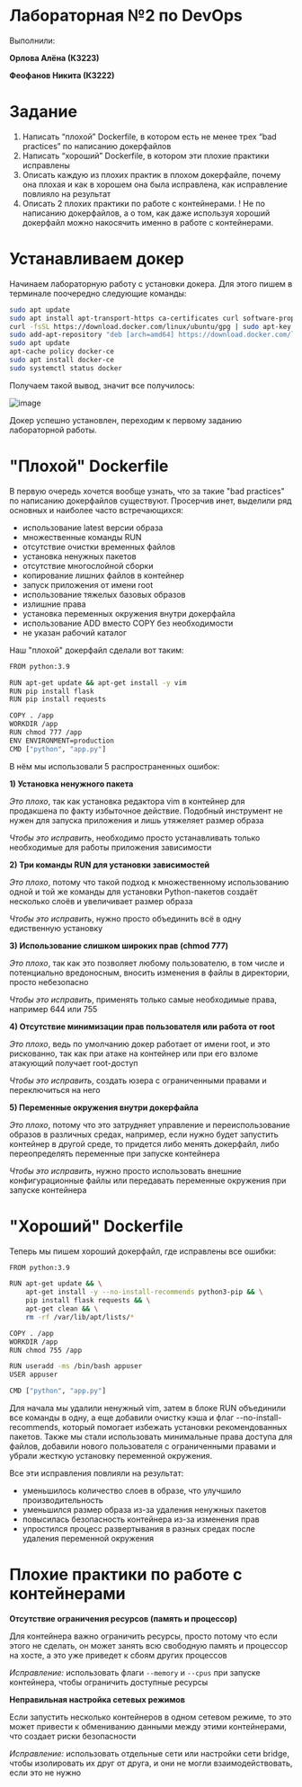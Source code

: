 # Лабораторная №2 по DevOps

Выполнили:

**Орлова Алёна (К3223)**

**Феофанов Никита (К3222)**

# Задание
1. Написать “плохой” Dockerfile, в котором есть не менее трех “bad practices” по написанию докерфайлов
2. Написать “хороший” Dockerfile, в котором эти плохие практики исправлены
3. Описать каждую из плохих практик в плохом докерфайле, почему она плохая и как в хорошем она была исправлена, как исправление повлияло на результат
4. Описать 2 плохих практики по работе с контейнерами. ! Не по написанию докерфайлов, а о том, как даже используя хороший докерфайл можно накосячить именно в работе с контейнерами.

# Устанавливаем докер

Начинаем лабораторную работу с установки докера. Для этого пишем в терминале поочередно следующие команды:

```bash
sudo apt update
sudo apt install apt-transport-https ca-certificates curl software-properties-common
curl -fsSL https://download.docker.com/linux/ubuntu/gpg | sudo apt-key add -
sudo add-apt-repository "deb [arch=amd64] https://download.docker.com/linux/ubuntu focal stable"
sudo apt update
apt-cache policy docker-ce
sudo apt install docker-ce
sudo systemctl status docker
```
Получаем такой вывод, значит все получилось:

![image](https://github.com/user-attachments/assets/4ad21e55-1866-4ae5-8c31-f00b795fa872)

Докер успешно установлен, переходим к первому заданию лабораторной работы. 

# "Плохой" Dockerfile
В первую очередь хочется вообще узнать, что за такие "bad practices" по написанию докерфайлов существуют. Просерчив инет, выделили ряд основных и наиболее часто встречающихся:

* использование latest версии образа
* множественные команды RUN
* отсутствие очистки временных файлов
* установка ненужных пакетов
* отсутствие многослойной сборки 
* копирование лишних файлов в контейнер
* запуск приложения от имени root
* использование тяжелых базовых образов
* излишние права
* установка переменных окружения внутри докерфайла
* использование ADD вместо COPY без необходимости
* не указан рабочий каталог 

Наш "плохой" докерфайл сделали вот таким:
```bash
FROM python:3.9

RUN apt-get update && apt-get install -y vim
RUN pip install flask
RUN pip install requests

COPY . /app
WORKDIR /app
RUN chmod 777 /app
ENV ENVIRONMENT=production
CMD ["python", "app.py"]
```

В нём мы использовали 5 распространенных ошибок:

**1) Установка ненужного пакета**

*Это плохо*, так как установка редактора vim в контейнер для продакшена по факту избыточное действие. Подобный инструмент не нужен для запуска приложения и лишь утяжеляет размер образа

*Чтобы это исправить*, необходимо просто устанавливать только необходимые для работы приложения зависимости

**2) Три команды RUN для установки зависимостей**

*Это плохо*, потому что такой подход к множественному использованию одной и той же команды для установки Python-пакетов создаёт несколько слоёв и увеличивает размер образа

*Чтобы это исправить*, нужно просто объединить всё в одну едиственную установку

**3) Использование слишком широких прав (chmod 777)**

*Это плохо*, так как это позволяет любому пользователю, в том числе и потенциально вредоносным, вносить изменения в файлы в директории, просто небезопасно

*Чтобы это исправить*, применять только самые необходимые права, например 644 или 755

**4) Отсутствие минимизации прав пользователя или работа от root**

*Это плохо*, ведь по умолчанию докер работает от имени root, и это рискованно, так как при атаке на контейнер или при его взломе атакующий получает root-доступ

*Чтобы это исправить*, создать юзера с ограниченными правами и переключиться на него

**5) Переменные окружения внутри докерфайла**

*Это плохо*, потому что это затрудняет управление и переиспользование образов в различных средах, например, если нужно будет запустить контейнер в другой среде, то придется либо менять докерфайл, либо переопределять переменные при запуске контейнера

*Чтобы это исправить*, нужно просто использовать внешние конфигурационные файлы или передавать переменные окружения при запуске контейнера

# "Хороший" Dockerfile

Теперь мы пишем хороший докерфайл, где исправлены все ошибки:
```bash
FROM python:3.9

RUN apt-get update && \
    apt-get install -y --no-install-recommends python3-pip && \
    pip install flask requests && \
    apt-get clean && \
    rm -rf /var/lib/apt/lists/*

COPY . /app
WORKDIR /app
RUN chmod 755 /app

RUN useradd -ms /bin/bash appuser
USER appuser

CMD ["python", "app.py"]

```

Для начала мы удалили ненужный vim, затем в блоке RUN объединили все команды в одну, а еще добавили очистку кэша и флаг --no-install-recommends, который помогает избежать установки рекомендованных пакетов. Также мы стали использовать минимальные права доступа для файлов, добавили нового пользователя с ограниченными правами и убрали жесткую установку переменной окружения.

Все эти исправления повлияли на результат:
- уменьшилось количество слоев в образе, что улучшило производительность
- уменьшился размер образа из-за удаления ненужных пакетов
- повысилась безопасность контейнера из-за изменения прав
- упростился процесс развертывания в разных средах после удаления переменной окружения

# Плохие практики по работе с контейнерами

**Отсутствие ограничения ресурсов (память и процессор)**

Для контейнера важно ограничить ресурсы, просто потому что если этого не сделать, он может занять всю свободную память и процессор на хосте, а это уже приведет к сбоям других процессов

*Исправление:* использовать флаги `--memory` и `--cpus` при запуске контейнера, чтобы ограничить доступные ресурсы

**Неправильная настройка сетевых режимов**

Если запустить несколько контейнеров в одном сетевом режиме, то это может привести к обмениванию данными между этими контейнерами, что создает риски безопасности

*Исправление:* использовать отдельные сети или настройки сети bridge, чтобы изолировать их друг от друга, и они не могли взаимодействовать, если это не нужно


